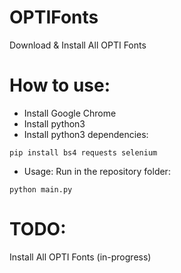 # OPTIFonts
Download & Install All OPTI Fonts

# How to use:
- Install Google Chrome
- Install python3
- Install python3 dependencies:

<code>pip install bs4 requests selenium</code>

- Usage:
Run in the repository folder:

<code>python main.py</code>

# TODO:
Install All OPTI Fonts (in-progress)
